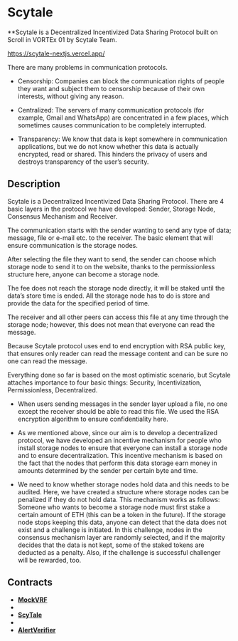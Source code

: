 # Scytale

**Scytale is a Decentralized Incentivized Data Sharing Protocol built on Scroll in VORTEx 01 by Scytale Team.

​https://scytale-nextjs.vercel.app/

There are many problems in communication protocols.

- Censorship: Companies can block the communication rights of people they want and subject them to censorship because of their own interests, without giving any reason.

- Centralized: The servers of many communication protocols (for example, Gmail and WhatsApp) are concentrated in a few places, which sometimes causes communication to be completely interrupted.

- Transparency: We know that data is kept somewhere in communication applications, but we do not know whether this data is actually encrypted, read or shared. This hinders the privacy of users and destroys transparency of the user’s security.



## Description

​Scytale is a Decentralized Incentivized Data Sharing Protocol. There are 4 basic layers in the protocol we have developed: Sender, Storage Node, Consensus Mechanism and Receiver. 

The communication starts with the sender wanting to send any type of data; message, file or e-mail etc. to the receiver. The basic element that will ensure communication is the storage nodes.

After selecting the file they want to send, the sender can choose which storage node to send it to on the website, thanks to the permissionless structure here, anyone can become a storage node.

The fee does not reach the storage node directly, it will be staked until the data’s store time is ended. All the storage node has to do is store and provide the data for the specified period of time. 

The receiver and all other peers can access this file at any time through the storage node; however, this does not mean that everyone can read the message. 

Because Scytale protocol uses end to end encryption with RSA public key, that ensures only reader can read the message content and can be sure no one can read the message.

Everything done so far is based on the most optimistic scenario, but Scytale attaches importance to four basic things: Security, Incentivization, Permissionless, Decentralized.


- When users sending messages in the sender layer upload a file, no one except the receiver should be able to read this file. We used the RSA encryption algorithm to ensure confidentiality here.

- As we mentioned above, since our aim is to develop a decentralized protocol, we have developed an incentive mechanism for people who install storage nodes to ensure that everyone can install a storage node and to ensure decentralization. 
This incentive mechanism is based on the fact that the nodes that perform this data storage earn money in amounts determined by the sender per certain byte and time.

- We need to know whether storage nodes hold data and this needs to be audited. Here, we have created a structure where storage nodes can be penalized if they do not hold data. 
This mechanism works as follows: Someone who wants to become a storage node must first stake a certain amount of ETH (this can be a token in the future). 
If the storage node stops keeping this data, anyone can detect that the data does not exist and a challenge is initiated. 
In this challenge, nodes in the consensus mechanism layer are randomly selected, and if the majority decides that the data is not kept, 
some of the staked tokens are deducted as a penalty. Also, if the challenge is successful challenger will be rewarded, too.

## Contracts

- [**MockVRF**]([https://sepolia.scrollscan.com/address/0x15683C0Ee54416d8ba84F7226bd8ca5F015c14b9])
- 
- [**ScyTale**]([https://sepolia.scrollscan.com/address/0x0aF36aEef5E696701B85185CEDC534538008990F#code])
- 
- [**AlertVerifier**]([https://sepolia.scrollscan.com/address/0xC3e5C369AD47495a82925F762912703DC65Cd60B#code])



